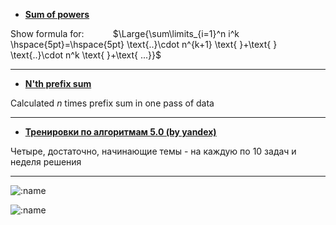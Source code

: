 * **[Sum of powers](https://github.com/rfldxx/Simple_projects/tree/main/Sum%20of%20powers)**


Show formula for: $\hspace{30pt}$ $\Large{\sum\limits_{i=1}^n i^k \hspace{5pt}=\hspace{5pt} \text{..}\cdot n^{k+1} \text{ }+\text{ } \text{..}\cdot n^k \text{ }+\text{ ...}}$

---

$\text{ }$

* **[N'th prefix sum](https://github.com/rfldxx/Simple_projects/tree/main/N'th%20prefix%20sum)**

Calculated $n$ times prefix sum in one pass of data

---

$\text{ }$

* **[Тренировки по алгоритмам 5.0 (by yandex)](https://github.com/rfldxx/Simple_projects/tree/main/N'th%20prefix%20sum)**

Четыре, достаточно, начинающие темы - на каждую по 10 задач и неделя решения

---


![:name](https://www.codewars.com/users/Rei_00/badges/large)

$\text{ }$

![:name](https://count.getloli.com/get/@:rfldxx)
